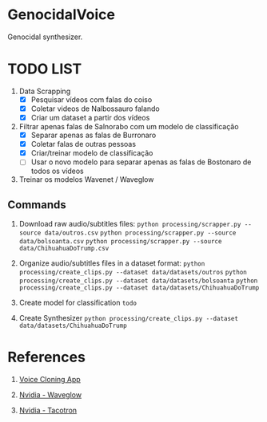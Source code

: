 
# GenocidalVoice

 Genocidal synthesizer.

# TODO LIST

1. Data Scrapping
   - [x] Pesquisar vídeos com falas do coiso
   - [x] Coletar videos de Nalbossauro falando
   - [x] Criar um dataset a partir dos vídeos
2. Filtrar apenas falas de Salnorabo com um modelo de classificação
   - [x] Separar apenas as falas de Burronaro
   - [x] Coletar falas de outras pessoas
   - [x] Criar/treinar modelo de classificação
   - [ ] Usar o novo modelo para separar apenas as falas de Bostonaro de todos os vídeos
3. Treinar os modelos Wavenet / Waveglow

## Commands

1. Download raw audio/subtitles files:
```python processing/scrapper.py --source data/outros.csv```
```python processing/scrapper.py --source data/bolsoanta.csv```
```python processing/scrapper.py --source data/ChihuahuaDoTrump.csv```

2. Organize audio/subtitles files in a dataset format:
```python processing/create_clips.py --dataset data/datasets/outros```
```python processing/create_clips.py --dataset data/datasets/bolsoanta```
```python processing/create_clips.py --dataset data/datasets/ChihuahuaDoTrump```

3. Create model for classification
```todo```

4. Create Synthesizer
```python processing/create_clips.py --dataset data/datasets/ChihuahuaDoTrump```

# References

1. [Voice Cloning App](https://github.com/BenAAndrew/Voice-Cloning-App)

2. [Nvidia - Waveglow]()

3. [Nvidia - Tacotron]()
